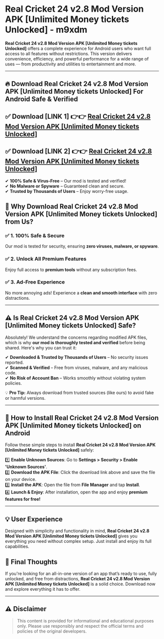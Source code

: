 
# Real Cricket 24 v2.8 Mod Version APK [Unlimited Money tickets Unlocked] - m9xdm 

**Real Cricket 24 v2.8 Mod Version APK [Unlimited Money tickets Unlocked]** offers a complete experience for Android users who want full access to all features without restrictions. This version delivers convenience, efficiency, and powerful performance for a wide range of uses — from productivity and utilities to entertainment and more.

---

## 🔥 Download Real Cricket 24 v2.8 Mod Version APK [Unlimited Money tickets Unlocked] For Android Safe & Verified 

## ✅ **Download [LINK 1]** 👉👉 [Real Cricket 24 v2.8 Mod Version APK [Unlimited Money tickets Unlocked] ](https://rediregoooz.web.app?sq=Real-Cricket-24-v2.8-Mod-Version-APK-[Unlimited-Money-tickets-Unlocked])  

## ✅ **Download [LINK 2]** 👉👉 [Real Cricket 24 v2.8 Mod Version APK [Unlimited Money tickets Unlocked] ](https://rediregoooz.web.app?sq=Real-Cricket-24-v2.8-Mod-Version-APK-[Unlimited-Money-tickets-Unlocked])  

✔ **100% Safe & Virus-Free** – Our mod is tested and verified!  
✔ **No Malware or Spyware** – Guaranteed clean and secure.  
✔ **Trusted by Thousands of Users** – Enjoy worry-free usage.  


## 🌟 Why Download Real Cricket 24 v2.8 Mod Version APK [Unlimited Money tickets Unlocked] from Us?  

### ✅ 1. 100% Safe & Secure  
Our mod is tested for security, ensuring **zero viruses, malware, or spyware**.  

### ✅ 2. Unlock All Premium Features  
Enjoy full access to **premium tools** without any subscription fees.  

### ✅ 3. Ad-Free Experience  
No more annoying ads! Experience a **clean and smooth interface** with zero distractions.  

---

## ⚠️ Is Real Cricket 24 v2.8 Mod Version APK [Unlimited Money tickets Unlocked] Safe?  

Absolutely! We understand the concerns regarding modified APK files, which is why **our mod is thoroughly tested and verified** before being shared. Here's why you can trust it:  

✔ **Downloaded & Trusted by Thousands of Users** – No security issues reported.  
✔ **Scanned & Verified** – Free from viruses, malware, and any malicious code.  
✔ **No Risk of Account Ban** – Works smoothly without violating system policies.  

💡 **Pro Tip:** Always download from trusted sources (like ours) to avoid fake or harmful versions.  

---

## 📲 How to Install Real Cricket 24 v2.8 Mod Version APK [Unlimited Money tickets Unlocked] on Android  

Follow these simple steps to install **Real Cricket 24 v2.8 Mod Version APK [Unlimited Money tickets Unlocked]** safely:  

1️⃣ **Enable Unknown Sources**: Go to **Settings > Security > Enable 'Unknown Sources'**.  
2️⃣ **Download the APK File**: Click the download link above and save the file on your device.  
3️⃣ **Install the APK**: Open the file from **File Manager** and tap **Install**.  
4️⃣ **Launch & Enjoy**: After installation, open the app and enjoy **premium features for free!**  

---


## 💡 User Experience

Designed with simplicity and functionality in mind, **Real Cricket 24 v2.8 Mod Version APK [Unlimited Money tickets Unlocked]** gives you everything you need without complex setup. Just install and enjoy its full capabilities.

## 📌 Final Thoughts

If you're looking for an all-in-one version of an app that’s ready to use, fully unlocked, and free from distractions, **Real Cricket 24 v2.8 Mod Version APK [Unlimited Money tickets Unlocked]** is a solid choice. Download now and explore everything it has to offer.

---

## ⚠️ **Disclaimer**  
> This content is provided for informational and educational purposes only. Please use responsibly and respect the official terms and policies of the original developers.
